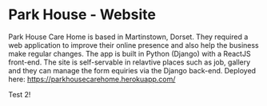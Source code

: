 # Park House - Website
Park House Care Home is based in Martinstown, Dorset. They required a web application to improve their online presence and also help the business make regular changes. The app is built in Python (Django) with a ReactJS front-end. The site is self-servable in relavtive places such as job, gallery and they can manage the form equiries via the Django back-end. Deployed here: https://parkhousecarehome.herokuapp.com/

Test 2!
